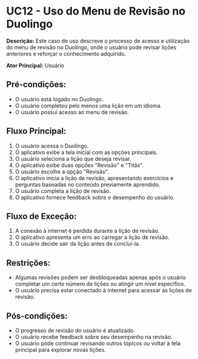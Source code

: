 # UC12 - Uso do Menu de Revisão no Duolingo

**Descrição:** Este caso de uso descreve o processo de acesso e utilização do menu de revisão no Duolingo, onde o usuário pode revisar lições anteriores e reforçar o conhecimento adquirido.

**Ator Principal:** Usuário

## Pré-condições:

- O usuário está logado no Duolingo.
- O usuário completou pelo menos uma lição em um idioma.
- O usuário possui acesso ao menu de revisão.

## Fluxo Principal:

1. O usuário acessa o Duolingo.
2. O aplicativo exibe a tela inicial com as opções principais.
3. O usuário seleciona a lição que deseja revisar.
4. O aplicativo exibe duas opções "Revisão" e "Titãs".
5. O usuário escolhe a opção "Revisão".
6. O aplicativo inicia a lição de revisão, apresentando exercícios e perguntas baseadas no conteúdo previamente aprendido.
7. O usuário completa a lição de revisão.
8. O aplicativo fornece feedback sobre o desempenho do usuário.

## Fluxo de Exceção:

1. A conexão à internet é perdida durante a lição de revisão.
2. O aplicativo apresenta um erro ao carregar a lição de revisão.
3. O usuário decide sair da lição antes de concluí-la.

## Restrições:

- Algumas revisões podem ser desbloqueadas apenas após o usuário completar um certo número de lições ou atingir um nível específico.
- O usuário precisa estar conectado à internet para acessar as lições de revisão.

## Pós-condições:

- O progresso de revisão do usuário é atualizado.
- O usuário recebe feedback sobre seu desempenho na revisão.
- O usuário pode continuar revisando outros tópicos ou voltar à tela principal para explorar novas lições.
